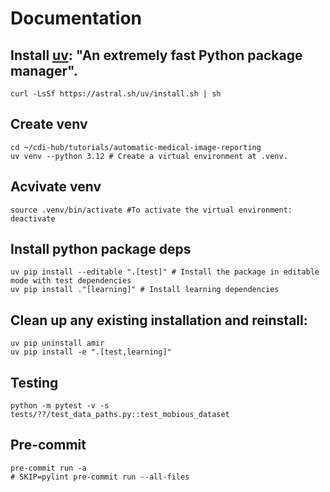 # Documentation

## Install [uv](https://github.com/astral-sh/uv): "An extremely fast Python package manager".
```
curl -LsSf https://astral.sh/uv/install.sh | sh
```

## Create venv
```
cd ~/cdi-hub/tutorials/automatic-medical-image-reporting
uv venv --python 3.12 # Create a virtual environment at .venv.
```

## Acvivate venv
```
source .venv/bin/activate #To activate the virtual environment:
deactivate
```

## Install python package deps
```
uv pip install --editable ".[test]" # Install the package in editable mode with test dependencies
uv pip install ."[learning]" # Install learning dependencies
```

## Clean up any existing installation and reinstall:
```
uv pip uninstall amir
uv pip install -e ".[test,learning]"
```

## Testing 
```
python -m pytest -v -s tests/??/test_data_paths.py::test_mobious_dataset
```


## Pre-commit
```
pre-commit run -a
# SKIP=pylint pre-commit run --all-files
```
